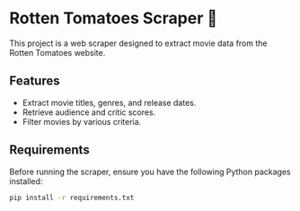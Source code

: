 # Rotten Tomatoes Scraper 🍅

This project is a web scraper designed to extract movie data from the Rotten Tomatoes website.

## Features

- Extract movie titles, genres, and release dates.
- Retrieve audience and critic scores.
- Filter movies by various criteria.

## Requirements

Before running the scraper, ensure you have the following Python packages installed:

```bash
pip install -r requirements.txt

